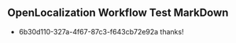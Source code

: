 ## OpenLocalization Workflow Test MarkDown
* 6b30d110-327a-4f67-87c3-f643cb72e92a thanks!

<!--HONumber=Jan17_HO2-->


